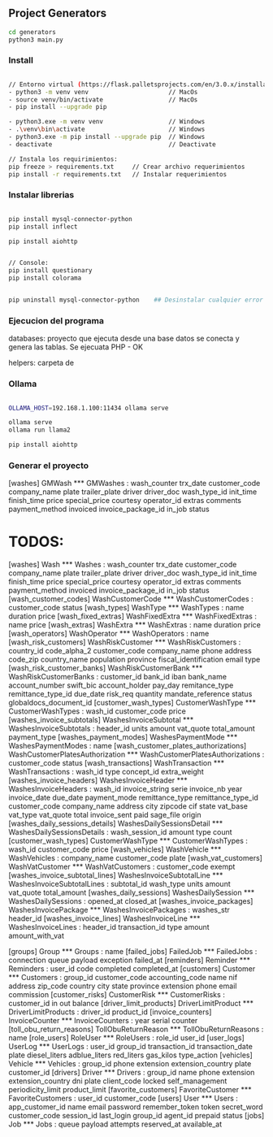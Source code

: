 ## Project Generators


```sh
cd generators
python3 main.py
```


### Install

```sh

// Entorno virtual (https://flask.palletsprojects.com/en/3.0.x/installation/)
- python3 -m venv venv                      // MacOs
- source venv/bin/activate                  // MacOs
- pip install --upgrade pip

- python3.exe -m venv venv                  // Windows
- .\venv\bin\activate                       // Windows
- python3.exe -m pip install --upgrade pip  // Windows
- deactivate                                // Deactivate

// Instala los requirimientos:
pip freeze > requirements.txt     // Crear archivo requerimientos
pip install -r requirements.txt   // Instalar requerimientos 

```


### Instalar librerias

```sh

pip install mysql-connector-python 
pip install inflect

pip install aiohttp


// Console:
pip install questionary
pip install colorama


pip uninstall mysql-connector-python    ## Desinstalar cualquier error reintalar

```




### Ejecucion del programa

databases: proyecto que ejecuta desde una base datos se conecta y genera las tablas. Se ejecuata PHP - OK


helpers: carpeta de 





### Ollama

```sh

OLLAMA_HOST=192.168.1.100:11434 ollama serve

ollama serve
ollama run llama2

pip install aiohttp

```



### Generar el proyecto
[washes] GMWash *** GMWashes : wash_counter trx_date customer_code company_name plate trailer_plate driver driver_doc wash_type_id init_time finish_time price special_price courtesy operator_id extras comments payment_method invoiced invoice_package_id in_job status









# TODOS:
[washes] Wash *** Washes : wash_counter trx_date customer_code company_name plate trailer_plate driver driver_doc wash_type_id init_time finish_time price special_price courtesy operator_id extras comments payment_method invoiced invoice_package_id in_job status
[wash_customer_codes] WashCustomerCode *** WashCustomerCodes : customer_code status
[wash_types] WashType *** WashTypes : name duration price
[wash_fixed_extras] WashFixedExtra *** WashFixedExtras : name price
[wash_extras] WashExtra *** WashExtras : name duration price
[wash_operators] WashOperator *** WashOperators : name
[wash_risk_customers] WashRiskCustomer *** WashRiskCustomers : country_id code_alpha_2 customer_code company_name phone address code_zip country_name population province fiscal_identification email type
[wash_risk_customer_banks] WashRiskCustomerBank *** WashRiskCustomerBanks : customer_id bank_id iban bank_name account_number swift_bic account_holder pay_day remitance_type remittance_type_id due_date risk_req quantity mandate_reference status globaldocs_document_id
[customer_wash_types] CustomerWashType *** CustomerWashTypes : wash_id customer_code price
[washes_invoice_subtotals] WashesInvoiceSubtotal *** WashesInvoiceSubtotals : header_id units amount vat_quote total_amount payment_type
[washes_payment_modes] WashesPaymentMode *** WashesPaymentModes : name
[wash_customer_plates_authorizations] WashCustomerPlatesAuthorization *** WashCustomerPlatesAuthorizations : customer_code status
[wash_transactions] WashTransaction *** WashTransactions : wash_id type concept_id extra_weight
[washes_invoice_headers] WashesInvoiceHeader *** WashesInvoiceHeaders : wash_id invoice_string serie invoice_nb year invoice_date due_date payment_mode remittance_type remittance_type_id customer_code company_name address city zipcode cif state vat_base vat_type vat_quote total invoice_sent paid sage_file origin
[washes_daily_sessions_details] WashesDailySessionsDetail *** WashesDailySessionsDetails : wash_session_id amount type count
[customer_wash_types] CustomerWashType *** CustomerWashTypes : wash_id customer_code price
[wash_vehicles] WashVehicle *** WashVehicles : company_name customer_code plate
[wash_vat_customers] WashVatCustomer *** WashVatCustomers : customer_code exempt
[washes_invoice_subtotal_lines] WashesInvoiceSubtotalLine *** WashesInvoiceSubtotalLines : subtotal_id wash_type units amount vat_quote total_amount
[washes_daily_sessions] WashesDailySession *** WashesDailySessions : opened_at closed_at
[washes_invoice_packages] WashesInvoicePackage *** WashesInvoicePackages : washes_str header_id
[washes_invoice_lines] WashesInvoiceLine *** WashesInvoiceLines : header_id transaction_id type amount amount_with_vat















[groups] Group *** Groups : name
[failed_jobs] FailedJob *** FailedJobs : connection queue payload exception failed_at
[reminders] Reminder *** Reminders : user_id code completed completed_at
[customers] Customer *** Customers : group_id customer_code accounting_code name nif address zip_code country city state province extension phone email commission
[customer_risks] CustomerRisk *** CustomerRisks : customer_id in out balance
[driver_limit_products] DriverLimitProduct *** DriverLimitProducts : driver_id product_id
[invoice_counters] InvoiceCounter *** InvoiceCounters : year serial counter
[toll_obu_return_reasons] TollObuReturnReason *** TollObuReturnReasons : name
[role_users] RoleUser *** RoleUsers : role_id user_id
[user_logs] UserLog *** UserLogs : user_id group_id transaction_id transaction_date plate diesel_liters adblue_liters red_liters gas_kilos type_action
[vehicles] Vehicle *** Vehicles : group_id phone extension extension_country plate customer_id
[drivers] Driver *** Drivers : group_id name phone extension extension_country dni plate client_code locked self_management periodicity_limit product_limit
[favorite_customers] FavoriteCustomer *** FavoriteCustomers : user_id customer_code
[users] User *** Users : app_customer_id name email password remember_token token secret_word customer_code session_id last_login group_id agent_id prepaid status
[jobs] Job *** Jobs : queue payload attempts reserved_at available_at



